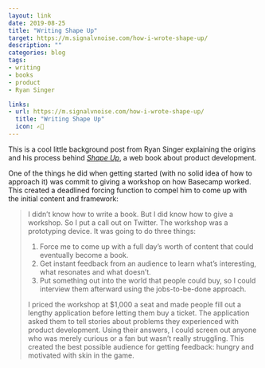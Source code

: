 ```yaml
---
layout: link
date: 2019-08-25
title: "Writing Shape Up"
target: https://m.signalvnoise.com/how-i-wrote-shape-up/
description: ""
categories: blog
tags:
- writing
- books
- product
- Ryan Singer

links:
- url: https://m.signalvnoise.com/how-i-wrote-shape-up/
  title: "Writing Shape Up"
  icon: ✍🏼
---
```


This is a cool little background post from Ryan Singer explaining the origins and his process behind *[Shape Up](http://basecamp.com/shapeup "Shape Up")*, a web book about product development.

One of the things he did when getting started (with no solid idea of how to approach it) was commit to giving a workshop on how Basecamp worked. This created a deadlined forcing function to compel him to come up with the initial content and framework:

> I didn’t know how to write a book. But I did know how to give a workshop. So I put a call out on Twitter. The workshop was a prototyping device. It was going to do three things:
>
> 1. Force me to come up with a full day’s worth of content that could eventually become a book.
> 2. Get instant feedback from an audience to learn what’s interesting, what resonates and what doesn’t.
> 3. Put something out into the world that people could buy, so I could interview them afterward using the jobs-to-be-done approach.
>
> I priced the workshop at $1,000 a seat and made people fill out a lengthy application before letting them buy a ticket. The application asked them to tell stories about problems they experienced with product development. Using their answers, I could screen out anyone who was merely curious or a fan but wasn’t really struggling. This created the best possible audience for getting feedback: hungry and motivated with skin in the game.
